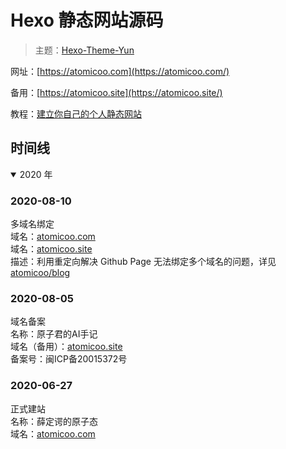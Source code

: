 # Hexo 静态网站源码

> 主题：[Hexo-Theme-Yun](https://github.com/atomicoo/hexo-theme-yun/)

网址：[https://atomicoo.com](https://atomicoo.com/)

备用：[https://atomicoo.site](https://atomicoo.site/)

教程：[建立你自己的个人静态网站](https://atomicoo.com/application/how-to-build-your-site/)

## 时间线

<details open>
<summary>2020 年</summary>

### 2020-08-10

多域名绑定  
域名：[atomicoo.com](https://atomicoo.com/)  
域名：[atomicoo.site](https://atomicoo.site/)  
描述：利用重定向解决 Github Page 无法绑定多个域名的问题，详见 [atomicoo/blog](https://github.com/atomicoo/blog)  

### 2020-08-05

域名备案  
名称：原子君的AI手记  
域名（备用）：[atomicoo.site](https://atomicoo.site/)  
备案号：闽ICP备20015372号

### 2020-06-27

正式建站  
名称：薛定谔的原子态  
域名：[atomicoo.com](https://atomicoo.com/)  

</details>